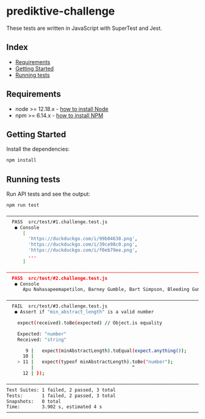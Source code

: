 # prediktive-challenge

These tests are written in JavaScript with SuperTest and Jest.

## Index

- [Requirements](#Requirements)
- [Getting Started](#Getting-Started)
- [Running tests](#Running-tests)

## Requirements

- node >= 12.18.x - [how to install Node](https://nodejs.org/en/download/)
- npm >= 6.14.x - [how to install NPM](https://www.npmjs.com/get-npm)

## Getting Started

Install the dependencies:

```bash
npm install
```

## Running tests

Run API tests and see the output:

```bash
npm run test
```

```bash
─────────────────────────────────────────────────────────────────────────────────────────────────
  PASS  src/test/#1.challenge.test.js
   ● Console
      [
        'https://duckduckgo.com/i/99b04638.png',
        'https://duckduckgo.com/i/39ce98c0.png',
        'https://duckduckgo.com/i/f0eb79ee.png',
        ...
      ]

─────────────────────────────────────────────────────────────────────────────────────────────────
  PASS  src/test/#2.challenge.test.js
   ● Console
      Apu Nahasapeemapetilon, Barney Gumble, Bart Simpson, Bleeding Gums Murphy, Chief Wiggum...

─────────────────────────────────────────────────────────────────────────────────────────────────
  FAIL  src/test/#3.challenge.test.js
   ● Assert if "min_abstract_length" is a valid number

    expect(received).toBe(expected) // Object.is equality

    Expected: "number"
    Received: "string"

       9 |   expect(minAbstractLength).toEqual(expect.anything());
      10 |
    > 11 |   expect(typeof minAbstractLength).toBe("number");
         |                                    ^
      12 | });

─────────────────────────────────────────────────────────────────────────────────────────────────
Test Suites: 1 failed, 2 passed, 3 total
Tests:       1 failed, 2 passed, 3 total
Snapshots:   0 total
Time:        3.902 s, estimated 4 s
─────────────────────────────────────────────────────────────────────────────────────────────────
```
